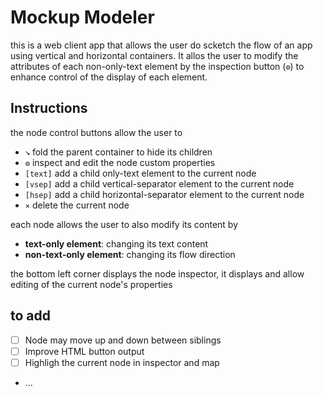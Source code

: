 # Mockup Modeler

this is a web client app that allows the user do scketch the flow of an app using vertical and horizontal containers. It allos the user to modify the attributes of each non-only-text element by the inspection button (`⚙`) to enhance control of the display of each element.

## Instructions

the node control buttons allow the user to 

- `➘` fold the parent container to hide its children
- `⚙` inspect and edit the node custom properties
- `[text]` add a child only-text element to the current node
- `[vsep]` add a child vertical-separator element to the current node
- `[hsep]` add a child horizontal-separator element to the current node
- `×` delete the current node

each node allows the user to also modify its content by

- **text-only element**: changing its text content
- **non-text-only element**: changing its flow direction

the bottom left corner displays the node inspector, it displays and allow editing of the current node's properties

## to add

- [ ] Node may move up and down between siblings
- [ ] Improve HTML button output 
- [ ] Highligh the current node in inspector and map
- ...


